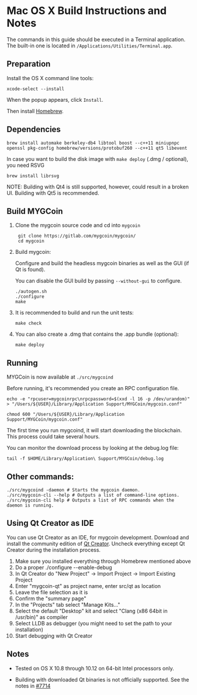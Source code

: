 Mac OS X Build Instructions and Notes
====================================
The commands in this guide should be executed in a Terminal application.
The built-in one is located in `/Applications/Utilities/Terminal.app`.

Preparation
-----------
Install the OS X command line tools:

`xcode-select --install`

When the popup appears, click `Install`.

Then install [Homebrew](http://brew.sh).

Dependencies
----------------------

    brew install automake berkeley-db4 libtool boost --c++11 miniupnpc openssl pkg-config homebrew/versions/protobuf260 --c++11 qt5 libevent

In case you want to build the disk image with `make deploy` (.dmg / optional), you need RSVG

    brew install librsvg

NOTE: Building with Qt4 is still supported, however, could result in a broken UI. Building with Qt5 is recommended.

Build MYGCoin
------------------------

1. Clone the mygcoin source code and cd into `mygcoin`

        git clone https://gitlab.com/mygcoin/mygcoin/
        cd mygcoin

2.  Build mygcoin:

    Configure and build the headless mygcoin binaries as well as the GUI (if Qt is found).

    You can disable the GUI build by passing `--without-gui` to configure.

        ./autogen.sh
        ./configure
        make

3.  It is recommended to build and run the unit tests:

        make check

4.  You can also create a .dmg that contains the .app bundle (optional):

        make deploy

Running
-------

MYGCoin is now available at `./src/mygcoind`

Before running, it's recommended you create an RPC configuration file.

    echo -e "rpcuser=mygcoinrpc\nrpcpassword=$(xxd -l 16 -p /dev/urandom)" > "/Users/${USER}/Library/Application Support/MYGCoin/mygcoin.conf"

    chmod 600 "/Users/${USER}/Library/Application Support/MYGCoin/mygcoin.conf"

The first time you run mygcoind, it will start downloading the blockchain. This process could take several hours.

You can monitor the download process by looking at the debug.log file:

    tail -f $HOME/Library/Application\ Support/MYGCoin/debug.log

Other commands:
-------

    ./src/mygcoind -daemon # Starts the mygcoin daemon.
    ./src/mygcoin-cli --help # Outputs a list of command-line options.
    ./src/mygcoin-cli help # Outputs a list of RPC commands when the daemon is running.

Using Qt Creator as IDE
------------------------
You can use Qt Creator as an IDE, for mygcoin development.
Download and install the community edition of [Qt Creator](https://www.qt.io/download/).
Uncheck everything except Qt Creator during the installation process.

1. Make sure you installed everything through Homebrew mentioned above
2. Do a proper ./configure --enable-debug
3. In Qt Creator do "New Project" -> Import Project -> Import Existing Project
4. Enter "mygcoin-qt" as project name, enter src/qt as location
5. Leave the file selection as it is
6. Confirm the "summary page"
7. In the "Projects" tab select "Manage Kits..."
8. Select the default "Desktop" kit and select "Clang (x86 64bit in /usr/bin)" as compiler
9. Select LLDB as debugger (you might need to set the path to your installation)
10. Start debugging with Qt Creator

Notes
-----

* Tested on OS X 10.8 through 10.12 on 64-bit Intel processors only.

* Building with downloaded Qt binaries is not officially supported. See the notes in [#7714](https://github.com/bitcoin/bitcoin/issues/7714)
